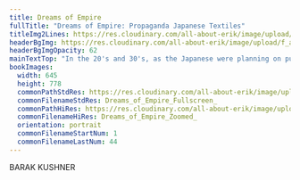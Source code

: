 ```yaml
---
title: Dreams of Empire
fullTitle: "Dreams of Empire: Propaganda Japanese Textiles"
titleImg2Lines: https://res.cloudinary.com/all-about-erik/image/upload/f_auto/v1617745131/Publications/5.%20Dreams%20of%20Empire/title-dreams-of-empire_japanese-propaganda-textiles.png
headerBgImg: https://res.cloudinary.com/all-about-erik/image/upload/f_auto/v1617744046/Publications/5.%20Dreams%20of%20Empire/Dreams-of-Empire_banner-1920.jpg
headerBgImgOpacity: 62
mainTextTop: "In the 20's and 30's, as the Japanese were planning on pursuing their dreams of empire, they projected themselves to other Asian nations as saviors that would rid Asia of white racist domination under their enlightened modern leadership. During this time, there developed a burgeoning and largely unregulated market for textiles that reflected their growing military might and ambitions. As they mobilized for war, these ideas sank deeply into civil society and was both promoted by and reflected in these propaganda textiles."
bookImages:
  width: 645
  height: 778
  commonPathStdRes: https://res.cloudinary.com/all-about-erik/image/upload/f_auto/Publications/5.%20Dreams%20of%20Empire/Book%20Images/Fullscreen/
  commonFilenameStdRes: Dreams_of_Empire_Fullscreen_
  commonPathHiRes: https://res.cloudinary.com/all-about-erik/image/upload/f_auto/Publications/5.%20Dreams%20of%20Empire/Book%20Images/Zoomed/
  commonFilenameHiRes: Dreams_of_Empire_Zoomed_
  orientation: portrait
  commonFilenameStartNum: 1
  commonFilenameLastNum: 44
---
```

BARAK KUSHNER
